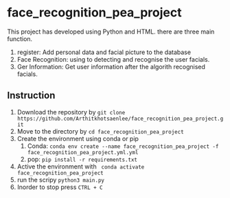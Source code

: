 # face_recognition_pea_project
This project has developed using Python and HTML.
there are three main function.
1. register: Add personal data and facial picture to the database
2. Face Recognition: using to detecting and recognise the user facials.
3. Ger Information: Get user information after the algorith recognised facials.
## Instruction
1. Download the repository by `git clone https://github.com/Arthitkhotsaenlee/face_recognition_pea_project.git`
2. Move to the directory by `cd face_recognition_pea_project`
3. Create the environment using conda or pip
   1. Conda: `conda env create --name face_recognition_pea_project -f face_recognition_pea_project.yml.yml`
   2. pop: `pip install -r requirements.txt`
4. Active the environment with ` conda activate face_recognition_pea_project`
5. run the scripy `python3 main.py`
6. Inorder to stop press `CTRL + C`
